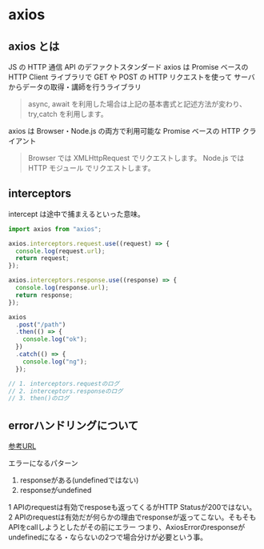# axios

## axios とは

JS の HTTP 通信 API のデファクトスタンダード
axios は Promise ベースの HTTP Client ライブラリで GET や POST の HTTP リクエストを使って
サーバからデータの取得・講師を行うライブラリ

> async, await を利用した場合は上記の基本書式と記述方法が変わり、try,catch を利用します。

axios は Browser・Node.js の両方で利用可能な Promise ベースの HTTP クライアント

> Browser では XMLHttpRequest でリクエストします。
> Node.js では HTTP モジュール でリクエストします。

## interceptors

intercept は途中で捕まえるといった意味。

```js
import axios from "axios";

axios.interceptors.request.use((request) => {
  console.log(request.url);
  return request;
});

axios.interceptors.response.use((response) => {
  console.log(response.url);
  return response;
});

axios
  .post("/path")
  .then(() => {
    console.log("ok");
  })
  .catch(() => {
    console.log("ng");
  });

// 1. interceptors.requestのログ
// 2. interceptors.responseのログ
// 3. then()のログ
```

## errorハンドリングについて

[参考URL](https://qiita.com/yuta-katayama-23/items/5b8bf72236eec9cadf41)

エラーになるパターン

1. responseがある(undefinedではない)
2. responseがundefined

1 APIのrequestは有効でresposeも返ってくるがHTTP Statusが200ではない。
2 APIのrequestは有効だが何らかの理由でresponseが返ってこない。そもそもAPIをcallしようとしたがその前にエラー
つまり、AxiosErrorのresponseがundefinedになる・ならないの2つで場合分けが必要という事。

